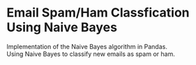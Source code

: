 # Email Spam/Ham Classfication Using Naive Bayes  
Implementation of the Naive Bayes algorithm in Pandas.  
Using Naive Bayes to classify new emails as spam or ham.
